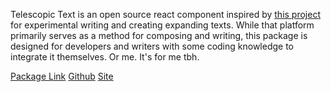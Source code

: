 Telescopic Text is an open source react component inspired by [this project](https://www.telescopictext.org/) for experimental writing and creating expanding texts. While that platform primarily serves as a method for composing and writing, this package is designed for developers and writers with some coding knowledge to integrate it themselves. Or me. It's for me tbh.

<p class="links">
<a href="https://www.npmjs.com/package/react-telescopic-text">Package Link</a>
<a href="https://github.com/zhaovan/telescopic-text">Github</a>
<a href="https://telescopic-text.vercel.app/">Site</a>
</p>
